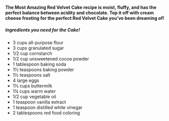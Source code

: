 **The Most Amazing Red Velvet Cake recipe is moist, fluffy, and has the perfect balance between acidity and chocolate. Top it off with cream cheese frosting for the perfect Red Velvet Cake you’ve been dreaming of!**

##### *Ingredients you need for the Cake!*

* 3 cups all-purpose flour
* 3 cups granulated sugar
* 1/2 cup cornstarch
* 1/2 cup unsweetened cocoa powder
* 1 tablespoon baking soda
* 1½ teaspoons baking powder
* 1½ teaspoons salt
* 4 large eggs
* 1½ cups buttermilk
* 1¼ cups warm water
* 1/2 cup vegetable oil
* 1 teaspoon vanilla extract
* 1 teaspoon distilled white vinegar
* 2 tablespoons red food coloring

